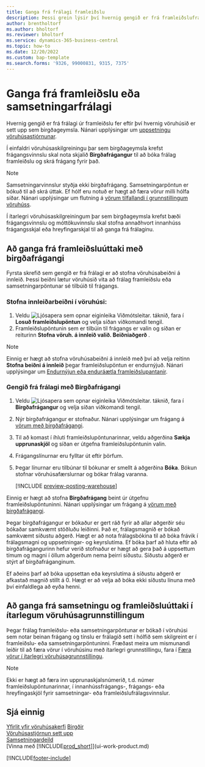 ```yaml
---
title: Ganga frá frálagi framleiðslu
description: Þessi grein lýsir því hvernig gengið er frá framleiðslufrálagi notanda.
author: brentholtorf
ms.author: bholtorf
ms.reviewer: bholtorf
ms.service: dynamics-365-business-central
ms.topic: how-to
ms.date: 12/20/2022
ms.custom: bap-template
ms.search.forms: '9326, 99000831, 9315, 7375'
---
```

# <a name="put-away-production-or-assembly-output"></a>Ganga frá framleiðslu eða samsetningarfrálagi

Hvernig gengið er frá frálagi úr framleiðslu fer eftir því hvernig vöruhúsið er sett upp sem birgðageymsla. Nánari upplýsingar um [uppsetningu vöruhúsastjórnunar](warehouse-setup-warehouse.md).  

Í einfaldri vöruhúsaskilgreiningu þar sem birgðageymsla krefst frágangsvinnslu skal nota skjalið **Birgðafrágangur** til að bóka frálag framleiðslu og skrá frágang fyrir það.  

> [!NOTE]  
> Samsetningarvinnslur styðja ekki birgðafrágang. Samsetningarpöntun er bókuð til að skrá úttak. Ef hólf eru notuð er hægt að færa vörur milli hólfa síðar. Nánari upplýsingar um flutning á [vörum tilfallandi í grunnstillingum vöruhúss](warehouse-how-to-move-items-ad-hoc-in-basic-warehousing.md).  

Í ítarlegri vöruhúsaskilgreiningum þar sem birgðageymsla krefst bæði frágangsvinnslu og móttökuvinnslu skal stofna annaðhvort innanhúss frágangsskjal eða hreyfingarskjal til að ganga frá frálaginu.  

## <a name="to-put-away-production-output-with-an-inventory-put-away"></a>Að ganga frá framleiðsluúttaki með birgðafrágangi

Fyrsta skrefið sem gengið er frá frálagi er að stofna vöruhúsabeiðni á innleið. Þessi beiðni lætur vöruhúsið vita að frálag framleiðslu eða samsetningarpöntunar sé tilbúið til frágangs.

### <a name="to-create-the-inbound-warehouse-request"></a>Stofna innleiðarbeiðni í vöruhúsi:

1. Veldu ![Ljósapera sem opnar eiginleika Viðmótsleitar.](media/ui-search/search_small.png "Segðu mér hvað þú vilt gera") táknið, fara í **Losuð framleiðslupöntun** og velja síðan viðkomandi tengil.  
2. Framleiðslupöntunin sem er tilbúin til frágangs er valin og síðan er reiturinn **Stofna vöruh. á innleið valið. Beiðniaðgerð** .  

> [!NOTE]  
> Einnig er hægt að stofna vöruhúsabeiðni á innleið með því að velja reitinn **Stofna beiðni á innleið** þegar framleiðslupöntun er endurnýjuð. Nánari upplýsingar um [Endurnýjun eða enduráætla framleiðslupantanir](production-how-to-replan-refresh-production-orders.md).  

### <a name="to-put-away-output-with-an-inventory-put-away"></a>Gengið frá frálagi með Birgðafrágangi

1. Veldu ![Ljósapera sem opnar eiginleika Viðmótsleitar.](media/ui-search/search_small.png "Segðu mér hvað þú vilt gera") táknið, fara í **Birgðafrágangur** og velja síðan viðkomandi tengil.  
2. Nýr birgðafrágangur er stofnaður. Nánari upplýsingar um frágang á [vörum með birgðafrágangi](warehouse-how-to-put-items-away-with-inventory-put-aways.md).
3. Til að komast í íhluti framleiðslupöntunarinnar, veldu aðgerðina **Sækja upprunaskjöl** og síðan er útgefna framleiðslupöntunin valin.  
4. Frágangslínurnar eru fylltar út eftir þörfum.
5. Þegar línurnar eru tilbúnar til bókunar er smellt á aðgerðina **Bóka**. Bókun stofnar vöruhúsafærslurnar og bókar frálag varanna.  

    [!INCLUDE [preview-posting-warehouse](includes/preview-posting-warehouse.md)]

Einnig er hægt að stofna **Birgðafrágang** beint úr útgefnu framleiðslupöntuninni. Nánari upplýsingar um frágang á [vörum með birgðafrágangi](warehouse-how-to-put-items-away-with-inventory-put-aways.md).  

Þegar birgðafrágangur er bókaður er gert ráð fyrir að allar aðgerðir séu bókaðar samkvæmt stöðluðu leiðinni. Það er, frálagsmagnið er bókað samkvæmt síðustu aðgerð. Hægt er að nota frálagsbókina til að bóka frávik í frálagsmagni og uppsetningar- og keyrslutíma. Ef bóka þarf að hluta eftir að birgðafrágangurinn hefur verið stofnaður er hægt að gera það á uppsettum tímum og magni í öllum aðgerðum nema þeirri síðustu. Síðustu aðgerð er stýrt af birgðafráganginum.  

Ef aðeins þarf að bóka uppsettan eða keyrslutíma á síðustu aðgerð er afkastað magnið stillt á 0. Hægt er að velja að bóka ekki síðustu línuna með því einfaldlega að eyða henni.

## <a name="to-put-away-assembly-and-production-output-in-advanced-warehouse-configurations"></a>Að ganga frá samsetningu og framleiðsluúttaki í ítarlegum vöruhúsagrunnstillingum

Þegar frálag framleiðslu- eða samsetningarpöntunar er bókað í vöruhúsi sem notar beinan frágang og tínslu er frálagið sett í hólfið sem skilgreint er í framleiðslu- eða samsetningarpöntuninni. Fræðast meira um mismunandi leiðir til að færa vörur í vöruhúsinu með ítarlegri grunnstillingu, fara í [Færa vörur í ítarlegri vöruhúsagrunnstillingu](warehouse-how-to-move-items-in-advanced-warehousing.md#to-move-items-with-the-warehouse-movement-worksheet).

> [!NOTE]  
> Ekki er hægt að færa inn upprunaskjalsnúmerið, t.d. númer framleiðslupöntunarinnar, í innanhússfrágangs-, frágangs- eða hreyfingaskjöl fyrir samsetningar- eða framleiðslufrálagsvinnslur.  

## <a name="see-also"></a>Sjá einnig

[Yfirlit yfir vöruhúsakerfi](design-details-warehouse-management.md)
[Birgðir](inventory-manage-inventory.md)  
[Vöruhúsastjórnun sett upp](warehouse-setup-warehouse.md)  
[Samsetningardeild](assembly-assemble-items.md)  
[Vinna með [!INCLUDE[prod_short](includes/prod_short.md)]](ui-work-product.md)

[!INCLUDE[footer-include](includes/footer-banner.md)]
